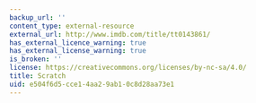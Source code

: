 ```yaml
---
backup_url: ''
content_type: external-resource
external_url: http://www.imdb.com/title/tt0143861/
has_external_licence_warning: true
has_external_license_warning: true
is_broken: ''
license: https://creativecommons.org/licenses/by-nc-sa/4.0/
title: Scratch
uid: e504f6d5-cce1-4aa2-9ab1-0c8d28aa73e1
---
```

